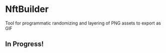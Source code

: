 # NftBuilder
Tool for programmatic randomizing and layering of PNG assets to export as GIF

## In Progress!

